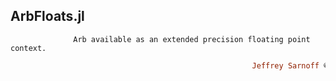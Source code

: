 ## ArbFloats.jl
```               Arb available as an extended precision floating point context.          ```
```ruby
                                                      Jeffrey Sarnoff © 2016–Mar‒26 New_York
```
